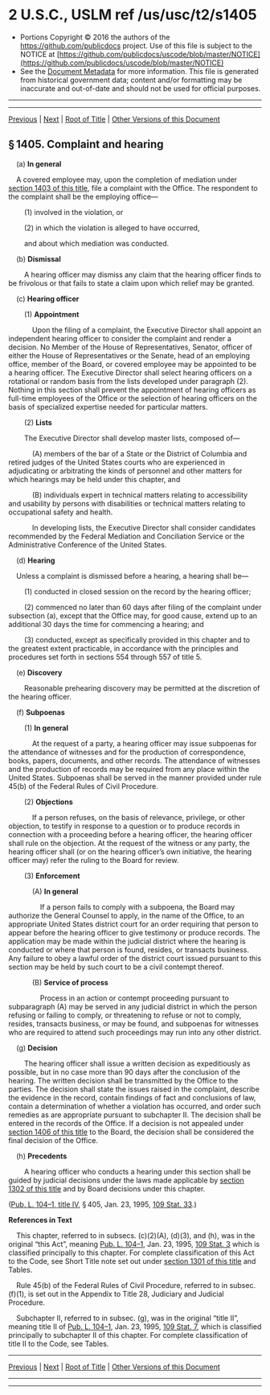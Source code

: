 ---
---

# 2 U.S.C., USLM ref /us/usc/t2/s1405

* Portions Copyright © 2016 the authors of the https://github.com/publicdocs project.
  Use of this file is subject to the NOTICE at [https://github.com/publicdocs/uscode/blob/master/NOTICE](https://github.com/publicdocs/uscode/blob/master/NOTICE)
* See the [Document Metadata](././../../../../..//README.md) for more information.
  This file is generated from historical government data; content and/or formatting may be inaccurate and out-of-date and should not be used for official purposes.

----------
----------

[Previous](./../../../../..//us/usc/t2/ch24/schIV/m__us_usc_t2_s1404.md) | [Next](./../../../../..//us/usc/t2/ch24/schIV/m__us_usc_t2_s1406.md) | [Root of Title](./../../../../../) | [Other Versions of this Document](https://publicdocs.github.io/go/links?ns=uslm&ref=%2Fus%2Fusc%2Ft2%2Fs1405)

## § 1405. Complaint and hearing

    (a) __In general__ 

    A covered employee may, upon the completion of mediation under [section 1403 of this title][/us/usc/t2/s1403], file a complaint with the Office. The respondent to the complaint shall be the employing office—

        (1) involved in the violation, or

        (2) in which the violation is alleged to have occurred,

        and about which mediation was conducted.

    (b) __Dismissal__ 

        A hearing officer may dismiss any claim that the hearing officer finds to be frivolous or that fails to state a claim upon which relief may be granted.

    (c) __Hearing officer__ 

        (1) __Appointment__ 

            Upon the filing of a complaint, the Executive Director shall appoint an independent hearing officer to consider the complaint and render a decision. No Member of the House of Representatives, Senator, officer of either the House of Representatives or the Senate, head of an employing office, member of the Board, or covered employee may be appointed to be a hearing officer. The Executive Director shall select hearing officers on a rotational or random basis from the lists developed under paragraph (2). Nothing in this section shall prevent the appointment of hearing officers as full-time employees of the Office or the selection of hearing officers on the basis of specialized expertise needed for particular matters.

        (2) __Lists__ 

        The Executive Director shall develop master lists, composed of—

            (A) members of the bar of a State or the District of Columbia and retired judges of the United States courts who are experienced in adjudicating or arbitrating the kinds of personnel and other matters for which hearings may be held under this chapter, and

            (B) individuals expert in technical matters relating to accessibility and usability by persons with disabilities or technical matters relating to occupational safety and health.

            In developing lists, the Executive Director shall consider candidates recommended by the Federal Mediation and Conciliation Service or the Administrative Conference of the United States.

    (d) __Hearing__ 

    Unless a complaint is dismissed before a hearing, a hearing shall be—

        (1) conducted in closed session on the record by the hearing officer;

        (2) commenced no later than 60 days after filing of the complaint under subsection (a), except that the Office may, for good cause, extend up to an additional 30 days the time for commencing a hearing; and

        (3) conducted, except as specifically provided in this chapter and to the greatest extent practicable, in accordance with the principles and procedures set forth in sections 554 through 557 of title 5.

    (e) __Discovery__ 

        Reasonable prehearing discovery may be permitted at the discretion of the hearing officer.

    (f) __Subpoenas__ 

        (1) __In general__ 

            At the request of a party, a hearing officer may issue subpoenas for the attendance of witnesses and for the production of correspondence, books, papers, documents, and other records. The attendance of witnesses and the production of records may be required from any place within the United States. Subpoenas shall be served in the manner provided under rule 45(b) of the Federal Rules of Civil Procedure.

        (2) __Objections__ 

            If a person refuses, on the basis of relevance, privilege, or other objection, to testify in response to a question or to produce records in connection with a proceeding before a hearing officer, the hearing officer shall rule on the objection. At the request of the witness or any party, the hearing officer shall (or on the hearing officer’s own initiative, the hearing officer may) refer the ruling to the Board for review.

        (3) __Enforcement__ 

            (A) __In general__ 

                If a person fails to comply with a subpoena, the Board may authorize the General Counsel to apply, in the name of the Office, to an appropriate United States district court for an order requiring that person to appear before the hearing officer to give testimony or produce records. The application may be made within the judicial district where the hearing is conducted or where that person is found, resides, or transacts business. Any failure to obey a lawful order of the district court issued pursuant to this section may be held by such court to be a civil contempt thereof.

            (B) __Service of process__ 

                Process in an action or contempt proceeding pursuant to subparagraph (A) may be served in any judicial district in which the person refusing or failing to comply, or threatening to refuse or not to comply, resides, transacts business, or may be found, and subpoenas for witnesses who are required to attend such proceedings may run into any other district.

    (g) __Decision__ 

        The hearing officer shall issue a written decision as expeditiously as possible, but in no case more than 90 days after the conclusion of the hearing. The written decision shall be transmitted by the Office to the parties. The decision shall state the issues raised in the complaint, describe the evidence in the record, contain findings of fact and conclusions of law, contain a determination of whether a violation has occurred, and order such remedies as are appropriate pursuant to subchapter II. The decision shall be entered in the records of the Office. If a decision is not appealed under [section 1406 of this title][/us/usc/t2/s1406] to the Board, the decision shall be considered the final decision of the Office.

    (h) __Precedents__ 

        A hearing officer who conducts a hearing under this section shall be guided by judicial decisions under the laws made applicable by [section 1302 of this title][/us/usc/t2/s1302] and by Board decisions under this chapter.

([Pub. L. 104–1, title IV][/us/pl/104/1/tIV], § 405, Jan. 23, 1995, [109 Stat. 33][/us/stat/109/33].)

 __References in Text__ 

    This chapter, referred to in subsecs. (c)(2)(A), (d)(3), and (h), was in the original “this Act”, meaning [Pub. L. 104–1][/us/pl/104/1], Jan. 23, 1995, [109 Stat. 3][/us/stat/109/3] which is classified principally to this chapter. For complete classification of this Act to the Code, see Short Title note set out under [section 1301 of this title][/us/usc/t2/s1301] and Tables.

    Rule 45(b) of the Federal Rules of Civil Procedure, referred to in subsec. (f)(1), is set out in the Appendix to Title 28, Judiciary and Judicial Procedure.

    Subchapter II, referred to in subsec. (g), was in the original “title II”, meaning title II of [Pub. L. 104–1][/us/pl/104/1], Jan. 23, 1995, [109 Stat. 7][/us/stat/109/7], which is classified principally to subchapter II of this chapter. For complete classification of title II to the Code, see Tables.

----------

[Previous](./../../../../..//us/usc/t2/ch24/schIV/m__us_usc_t2_s1404.md) | [Next](./../../../../..//us/usc/t2/ch24/schIV/m__us_usc_t2_s1406.md) | [Root of Title](./../../../../../) | [Other Versions of this Document](https://publicdocs.github.io/go/links?ns=uslm&ref=%2Fus%2Fusc%2Ft2%2Fs1405)

----------
----------

[/us/usc/t2/s1403]: https://publicdocs.github.io/go/links?ns=uslm&ref=%2Fus%2Fusc%2Ft2%2Fs1403
[/us/usc/t2/s1406]: https://publicdocs.github.io/go/links?ns=uslm&ref=%2Fus%2Fusc%2Ft2%2Fs1406
[/us/usc/t2/s1302]: https://publicdocs.github.io/go/links?ns=uslm&ref=%2Fus%2Fusc%2Ft2%2Fs1302
[/us/pl/104/1/tIV]: https://publicdocs.github.io/go/links?ns=uslm&ref=%2Fus%2Fpl%2F104%2F1%2FtIV
[/us/stat/109/33]: https://publicdocs.github.io/go/links?ns=uslm&ref=%2Fus%2Fstat%2F109%2F33
[/us/pl/104/1]: https://publicdocs.github.io/go/links?ns=uslm&ref=%2Fus%2Fpl%2F104%2F1
[/us/stat/109/3]: https://publicdocs.github.io/go/links?ns=uslm&ref=%2Fus%2Fstat%2F109%2F3
[/us/usc/t2/s1301]: https://publicdocs.github.io/go/links?ns=uslm&ref=%2Fus%2Fusc%2Ft2%2Fs1301
[/us/pl/104/1]: https://publicdocs.github.io/go/links?ns=uslm&ref=%2Fus%2Fpl%2F104%2F1
[/us/stat/109/7]: https://publicdocs.github.io/go/links?ns=uslm&ref=%2Fus%2Fstat%2F109%2F7


